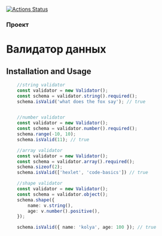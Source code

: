 [![Actions Status](https://github.com/dimitriiy/js-oop-project-62/actions/workflows/hexlet-check.yml/badge.svg)](https://github.com/dimitriiy/js-oop-project-62/actions)

### Проект

# Валидатор данных

## Installation and Usage


```ts
    //string validator
    const validator = new Validator();
    const schema = validator.string().required();
    schema.isValid('what does the fox say'); // true   


    //number validator
    const validator = new Validator();
    const schema = validator.number().required();
    schema.range(-10, 10);
    schema.isValid(11); // true   

    //array validator
    const validator = new Validator();
    const schema = validator.array().required();
    schema.sizeof(2);
    schema.isValid(['hexlet', 'code-basics']) // true   

    //shape validator
    const validator = new Validator();
    const schema = validator.object();
    schema.shape({
        name: v.string(),
        age: v.number().positive(),
    });

    schema.isValid({ name: 'kolya', age: 100 }); // true

```